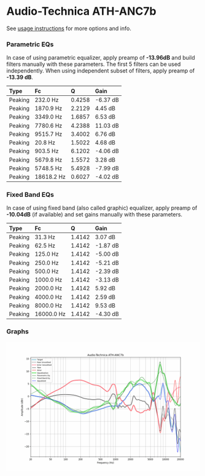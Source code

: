 # Audio-Technica ATH-ANC7b
See [usage instructions](https://github.com/jaakkopasanen/AutoEq#usage) for more options and info.

### Parametric EQs
In case of using parametric equalizer, apply preamp of **-13.96dB** and build filters manually
with these parameters. The first 5 filters can be used independently.
When using independent subset of filters, apply preamp of **-13.39 dB**.

| Type    | Fc         |      Q | Gain     |
|:--------|:-----------|:-------|:---------|
| Peaking | 232.0 Hz   | 0.4258 | -6.37 dB |
| Peaking | 1870.9 Hz  | 2.2129 | 4.45 dB  |
| Peaking | 3349.0 Hz  | 1.6857 | 6.53 dB  |
| Peaking | 7780.6 Hz  | 4.2388 | 11.03 dB |
| Peaking | 9515.7 Hz  | 3.4002 | 6.76 dB  |
| Peaking | 20.8 Hz    | 1.5022 | 4.68 dB  |
| Peaking | 903.5 Hz   | 6.1202 | -4.06 dB |
| Peaking | 5679.8 Hz  | 1.5572 | 3.28 dB  |
| Peaking | 5748.5 Hz  | 5.4928 | -7.99 dB |
| Peaking | 18618.2 Hz | 0.6027 | -4.02 dB |

### Fixed Band EQs
In case of using fixed band (also called graphic) equalizer, apply preamp of **-10.04dB**
(if available) and set gains manually with these parameters.

| Type    | Fc         |      Q | Gain     |
|:--------|:-----------|:-------|:---------|
| Peaking | 31.3 Hz    | 1.4142 | 3.07 dB  |
| Peaking | 62.5 Hz    | 1.4142 | -1.87 dB |
| Peaking | 125.0 Hz   | 1.4142 | -5.00 dB |
| Peaking | 250.0 Hz   | 1.4142 | -5.21 dB |
| Peaking | 500.0 Hz   | 1.4142 | -2.39 dB |
| Peaking | 1000.0 Hz  | 1.4142 | -3.13 dB |
| Peaking | 2000.0 Hz  | 1.4142 | 5.92 dB  |
| Peaking | 4000.0 Hz  | 1.4142 | 2.59 dB  |
| Peaking | 8000.0 Hz  | 1.4142 | 9.53 dB  |
| Peaking | 16000.0 Hz | 1.4142 | -4.30 dB |

### Graphs
![](./Audio-Technica%20ATH-ANC7b.png)